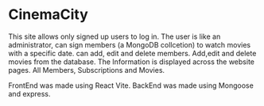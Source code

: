 # CinemaCity

This site allows only signed up users to log in. 
The user is like an administrator, can sign members (a MongoDB collcetion) to watch movies with a specific date. can add, edit and delete  members. Add,edit and delete movies from the database.
The Information is displayed across the website pages. All Members, Subscriptions and Movies.

FrontEnd was made using React Vite. BackEnd was made using Mongoose and express.
